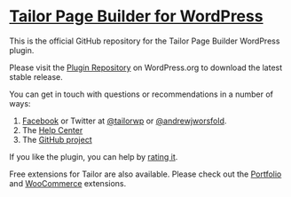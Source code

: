 # [Tailor Page Builder for WordPress](http://www.gettailor.com/)

This is the official GitHub repository for the Tailor Page Builder WordPress plugin.

Please visit the [Plugin Repository](http://wordpress.org/plugins/tailor/) on WordPress.org to download the latest stable release.

You can get in touch with questions or recommendations in a number of ways:

1. [Facebook](https://www.facebook.com/tailorwp/) or Twitter at [@tailorwp](https://twitter.com/tailorwp) or [@andrewjworsfold](https://twitter.com/andrewjworsfold).
2. The [Help Center](http://support.gettailor.com)
3. The [GitHub project](https://github.com/andrew-worsfold/tailor)

If you like the plugin, you can help by [rating it](https://wordpress.org/support/view/plugin-reviews/tailor?rate=5#postform).

Free extensions for Tailor are also available.  Please check out the [Portfolio](https://github.com/andrew-worsfold/tailor-portfolio) and [WooCommerce](https://github.com/andrew-worsfold/tailor-woocommerce) extensions.